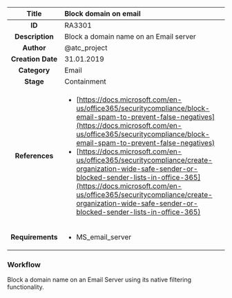 | Title                       |  Block domain on email         |
|:---------------------------:|:--------------------|
| **ID**                      | RA3301            |
| **Description**             | Block a domain name on an Email server   |
| **Author**                  | @atc_project        |
| **Creation Date**           | 31.01.2019 |
| **Category**                | Email      |
| **Stage**                   | Containment         |
| **References** |<ul><li>[https://docs.microsoft.com/en-us/office365/securitycompliance/block-email-spam-to-prevent-false-negatives](https://docs.microsoft.com/en-us/office365/securitycompliance/block-email-spam-to-prevent-false-negatives)</li><li>[https://docs.microsoft.com/en-us/office365/securitycompliance/create-organization-wide-safe-sender-or-blocked-sender-lists-in-office-365](https://docs.microsoft.com/en-us/office365/securitycompliance/create-organization-wide-safe-sender-or-blocked-sender-lists-in-office-365)</li></ul>|
| **Requirements** |<ul><li>MS_email_server</li></ul>|

### Workflow

Block a domain name on an Email Server using its native filtering functionality.  
